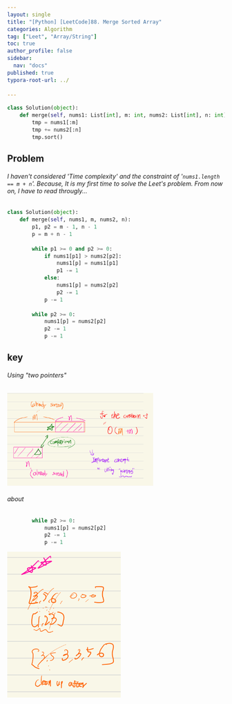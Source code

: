 ```yaml
---
layout: single
title: "[Python] [LeetCode]88. Merge Sorted Array"
categories: Algorithm
tag: ["Leet", "Array/String"]
toc: true
author_profile: false
sidebar:
  nav: "docs"  
published: true
typora-root-url: ../

---
```


```python
class Solution(object):
    def merge(self, nums1: List[int], m: int, nums2: List[int], n: int) -> None:
        tmp = nums1[:m]
        tmp += nums2[:n]
        tmp.sort()
```

## Problem

###### I haven't considered 'Time complexity' and the constraint of '`nums1.length == m + n`'.  Because, It is my first time to solve the Leet's problem. From now on, I have to read througly...  

```python
class Solution(object):
    def merge(self, nums1, m, nums2, n):
        p1, p2 = m - 1, n - 1
        p = m + n - 1
        
        while p1 >= 0 and p2 >= 0:
            if nums1[p1] > nums2[p2]:
                nums1[p] = nums1[p1]
                p1 -= 1
            else:
                nums1[p] = nums2[p2]
                p2 -= 1
            p -= 1

        while p2 >= 0:
            nums1[p] = nums2[p2]
            p2 -= 1
            p -= 1
```

## key 

###### Using "two pointers"

 <img src="/images/2024-03-21-Leet1/IMG_CDF84CCE341C-1.jpeg" alt="IMG_CDF84CCE341C-1" style="zoom: 33%;" />

###### about

```python
        while p2 >= 0:
            nums1[p] = nums2[p2]
            p2 -= 1
            p -= 1
```



<img src="/images/2024-03-21-Leet1/IMG_74D607A682FE-1.jpeg" alt="IMG_74D607A682FE-1" style="zoom:33%;" />